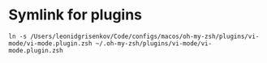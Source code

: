 
# Symlink for plugins

```shell
ln -s /Users/leonidgrisenkov/Code/configs/macos/oh-my-zsh/plugins/vi-mode/vi-mode.plugin.zsh ~/.oh-my-zsh/plugins/vi-mode/vi-mode.plugin.zsh
```
